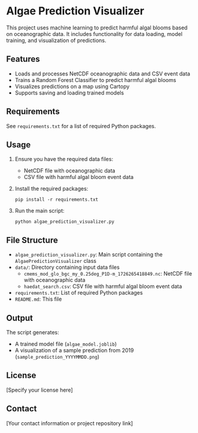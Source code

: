 # Algae Prediction Visualizer

This project uses machine learning to predict harmful algal blooms based on oceanographic data. It includes functionality for data loading, model training, and visualization of predictions.

## Features

- Loads and processes NetCDF oceanographic data and CSV event data
- Trains a Random Forest Classifier to predict harmful algal blooms
- Visualizes predictions on a map using Cartopy
- Supports saving and loading trained models

## Requirements

See `requirements.txt` for a list of required Python packages.

## Usage

1. Ensure you have the required data files:
   - NetCDF file with oceanographic data
   - CSV file with harmful algal bloom event data

2. Install the required packages:
   ```
   pip install -r requirements.txt
   ```

3. Run the main script:
   ```
   python algae_prediction_visualizer.py
   ```

## File Structure

- `algae_prediction_visualizer.py`: Main script containing the `AlgaePredictionVisualizer` class
- `data/`: Directory containing input data files
  - `cmems_mod_glo_bgc_my_0.25deg_P1D-m_1726265418849.nc`: NetCDF file with oceanographic data
  - `haedat_search.csv`: CSV file with harmful algal bloom event data
- `requirements.txt`: List of required Python packages
- `README.md`: This file

## Output

The script generates:
- A trained model file (`algae_model.joblib`)
- A visualization of a sample prediction from 2019 (`sample_prediction_YYYYMMDD.png`)

## License

[Specify your license here]

## Contact

[Your contact information or project repository link]